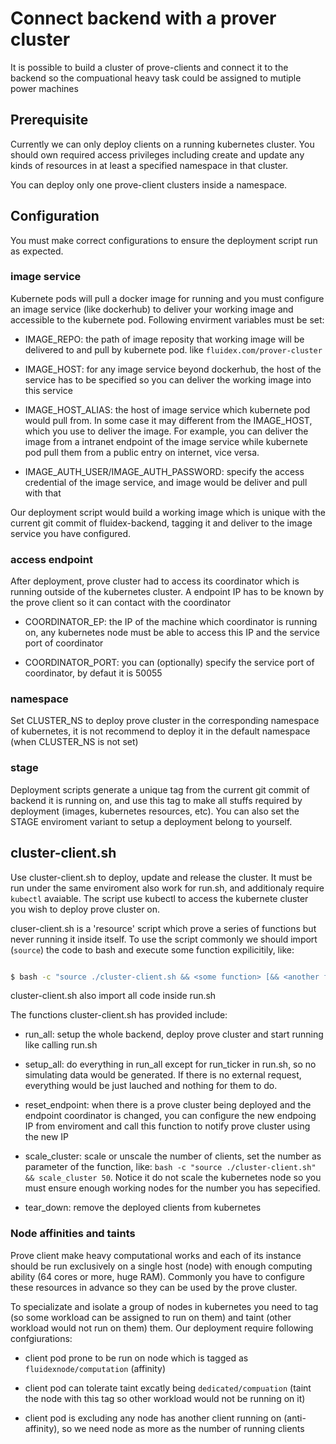 # Connect backend with a prover cluster

It is possible to build a cluster of prove-clients and connect it to the backend so the compuational heavy task could be assigned to mutiple power machines

## Prerequisite

Currently we can only deploy clients on a running kubernetes cluster. You should own required access privileges including create and update any kinds of resources in at least a specified namespace in that cluster.

You can deploy only one prove-client clusters inside a namespace.

## Configuration

You must make correct configurations to ensure the deployment script run as expected.

### image service

Kubernete pods will pull a docker image for running and you must configure an image service (like dockerhub) to deliver your working image and accessible to the kubernete pod. Following envirment variables must be set:

+ IMAGE_REPO: the path of image reposity that working image will be delivered to and pull by kubernete pod. like `fluidex.com/prover-cluster`

+ IMAGE_HOST: for any image service beyond dockerhub, the host of the service has to be specified so you can deliver the working image into this service

+ IMAGE_HOST_ALIAS: the host of image service which kubernete pod would pull from. In some case it may different from the IMAGE_HOST, which you use to deliver the image. For example, you can deliver the image from a intranet endpoint of the image service while kubernete pod pull them from a public entry on internet, vice versa. 

+ IMAGE_AUTH_USER/IMAGE_AUTH_PASSWORD: specify the access credential of the image service, and image would be deliver and pull with that

Our deployment script would build a working image which is unique with the current git commit of fluidex-backend, tagging it and deliver to the image service you have configured.

### access endpoint

After deployment, prove cluster had to access its coordinator which is running outside of the kubernetes cluster. A endpoint IP has to be known by the prove client so it can contact with the coordinator

+ COORDINATOR_EP: the IP of the machine which coordinator is running on, any kubernetes node must be able to access this IP and the service port of coordinator

+ COORDINATOR_PORT: you can (optionally) specify the service port of coordinator, by defaut it is 50055

### namespace

Set CLUSTER_NS to deploy prove cluster in the corresponding namespace of kubernetes, it is not recommend to deploy it in the default namespace (when CLUSTER_NS is not set)

### stage

Deployment scripts generate a unique tag from the current git commit of backend it is running on, and use this tag to make all stuffs required by deployment (images, kubernetes resources, etc). You can also set the STAGE enviroment variant to setup a deployment belong to yourself.

## cluster-client.sh

Use cluster-client.sh to deploy, update and release the cluster. It must be run under the same enviroment also work for run.sh, and additionaly require `kubectl` avaiable. The script use kubectl to access the kubernete cluster you wish to deploy prove cluster on.

cluser-client.sh is a 'resource' script which prove a series of functions but never running it inside itself. To use the script commonly we should import (`source`) the code to bash and execute some function expilicitily, like:

```bash

$ bash -c "source ./cluster-client.sh && <some function> [&& <another function>]*
```

cluster-client.sh also import all code inside run.sh

The functions cluster-client.sh has provided include:

+ run_all: setup the whole backend, deploy prove cluster and start running like calling run.sh

+ setup_all: do everything in run_all except for run_ticker in run.sh, so no simulating data would be generated. If there is no external request, everything would be just lauched and nothing for them to do.

+ reset_endpoint: when there is a prove cluster being deployed and the endpoint coordinator is changed, you can configure the new endpoing IP from enviroment and call this function to notify prove cluster using the new IP

+ scale_cluster: scale or unscale the number of clients, set the number as parameter of the function, like: `bash -c "source ./cluster-client.sh" && scale_cluster 50`. Notice it do not scale the kubernetes node so you must ensure enough working nodes for the number you has sepecified.

+ tear_down: remove the deployed clients from kubernetes

### Node affinities and taints

Prove client make heavy computational works and each of its instance should be run exclusively on a single host (node) with enough computing ability (64 cores or more, huge RAM). Commonly you have to configure these resources in advance so they can be used by the prove cluster.

To specializate and isolate a group of nodes in kubernetes you need to tag (so some workload can be assigned to run on them) and taint (other workload would not run on them) them. Our deployment require following confgiurations:

+ client pod prone to be run on node which is tagged as `fluidexnode/computation` (affinity)

+ client pod can tolerate taint excatly being `dedicated/compuation` (taint the node with this tag so other workload would not be running on it)

+ client pod is excluding any node has another client running on (anti-affinity), so we need node as more as the number of running clients


